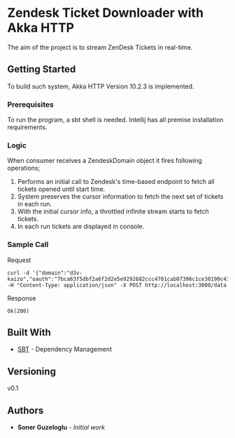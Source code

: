 # Zendesk Ticket Downloader with Akka HTTP

The aim of the project is to stream ZenDesk Tickets in real-time.

## Getting Started

To build such system, Akka HTTP Version 10.2.3 is implemented.

### Prerequisites

To run the program, a sbt shell is needed. Intellij has all premise installation requirements.

### Logic
When consumer receives a ZendeskDomain object it fires following operations;
1. Performs an initial call to Zendesk's time-based endpoint to fetch all tickets opened until start time.
2. System preserves the cursor information to fetch the next set of tickets in each run.
3. With the initial cursor info, a throttled infinite stream starts to fetch tickets.
4. In each run tickets are displayed in console.
### Sample Call

Request
```
curl -d '{"domain":"d3v-kaizo","oauth":"7bca63f5dbf2a6f2d2e5e9292682ccc4701cab07396c1ce30190c43908eb737d","startTime":"1511111871"}' -H "Content-Type: application/json" -X POST http://localhost:3000/data
```

Response
```
Ok(200)
```

## Built With

* [SBT](https://maven.apache.org/) - Dependency Management


## Versioning

v0.1

## Authors

* **Soner Guzeloglu** - *Initial work*



